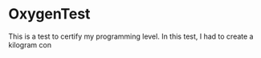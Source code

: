# OxygenTest  
This is a test to certify my programming level. In this test, I had to create a kilogram con                                                            
     
